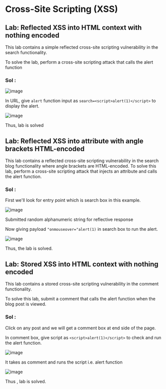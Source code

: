 # Cross-Site Scripting (XSS)

## Lab: Reflected XSS into HTML context with nothing encoded

This lab contains a simple reflected cross-site scripting vulnerability in the search functionality.

To solve the lab, perform a cross-site scripting attack that calls the alert function

### Sol :

![image](https://github.com/tousif13/Port_Swigger_Labs/assets/33444140/d6da919c-88b9-4b01-82ff-c0514ff2397c)

In URL, give `alert` function input as `search=<script>alert(1)</script>` to display the alert.

![image](https://github.com/tousif13/Port_Swigger_Labs/assets/33444140/fe86aca3-2bf3-4920-ba8e-248eb033f486)

Thus, lab is solved

## Lab: Reflected XSS into attribute with angle brackets HTML-encoded

This lab contains a reflected cross-site scripting vulnerability in the search blog functionality where angle brackets are HTML-encoded. To solve this lab, perform a cross-site scripting attack that injects an attribute and calls the alert function.

### Sol :

First we'll look for entry point which is search box in this example.

![image](https://github.com/tousif13/Port_Swigger_Labs/assets/33444140/6257437f-acd4-4490-b9a4-dba70772c902)

Submitted random alphanumeric string for reflective response

Now giving payload `"onmouseover="alert(1)` in search box to run the alert.

![image](https://github.com/tousif13/Port_Swigger_Labs/assets/33444140/9bef30ad-69f2-4647-9eb0-e0697b89ad38)

Thus, the lab is solved.

## Lab: Stored XSS into HTML context with nothing encoded

This lab contains a stored cross-site scripting vulnerability in the comment functionality.

To solve this lab, submit a comment that calls the alert function when the blog post is viewed.

### Sol :

Click on any post and we will get a comment box at end side of the page.

In comment box, give script as `<script>alert(1)</script>` to check and run the alert function.

![image](https://github.com/tousif13/Port_Swigger_Labs/assets/33444140/fb45191d-c16d-42e9-b575-ebb8a9e568cd)

It takes as comment and runs the script i.e. alert function

![image](https://github.com/tousif13/Port_Swigger_Labs/assets/33444140/447d3c99-a617-4cfb-890f-0a776bba83fb)

Thus , lab is solved.

